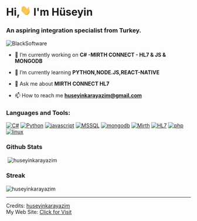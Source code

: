 <h1 align="left">Hi,<img src="https://raw.githubusercontent.com/ABSphreak/ABSphreak/master/gifs/Hi.gif" width="30px" /> I'm Hüseyin</h1>
<h3 align="left">An aspiring integration specialist from Turkey.</h3>

<p align="left"> <img src="https://komarev.com/ghpvc/?username=BlackSoftware&label=Profile%20views&color=0e75b6&style=flat" alt="BlackSoftware" /> </p>

- 🔭 I’m currently working on **C# -MIRTH CONNECT - HL7 & JS & MONGODB**

- 🌱 I’m currently learning **PYTHON,NODE.JS,REACT-NATIVE**

- 💬 Ask me about **MIRTH CONNECT  HL7**

- 📫 How to reach me **huseyinkarayazim@gmail.com**

<h3 align="left">Languages and Tools:</h3>
<a href="https://learn.microsoft.com/en-us/dotnet/csharp/" target="_blank"> 
<img src="https://huseyinkarayazim.com.tr/assets/img/c-sharp-logo.png" alt="C#" width="40" height="40"/></a> 
<a href="https://python.org" target="_blank">
<img src="https://huseyinkarayazim.com.tr/assets/img/python-logo.png" alt="Python"width="40" height="40"/></a>
<a href="https://developer.mozilla.org/en-US/docs/Web/JavaScript" target="_blank">
<img src="https://huseyinkarayazim.com.tr/assets/img/javascript-logo.png" alt="javascript" width="40" height="40"/></a> 
<a href="https://www.microsoft.com/en/sql-server" target="_blank">
<img src="https://huseyinkarayazim.com.tr/assets/img/msSQL-logo.png" alt="MSSQL" width="40" height="40"/></a>
<a href="https://www.mongodb.com/" target="_blank">
<img src="https://huseyinkarayazim.com.tr/assets/img/mongodb-logo.png" alt="mongodb" width="40" height="40"/></a>
<a href="https://www.nextgen.com/" target="_blank">
<img src="https://huseyinkarayazim.com.tr/assets/img/mirth-logo.png" alt="Mirth" width="60" height="40"/></a>
<a href="https://www.hl7.org" target="_blank">
<img src="https://huseyinkarayazim.com.tr/assets/img/hl7-logo.png" alt="HL7" width="40" height="40"/></a> 
</a> <a href="https://www.php.net" target="_blank">
<img src="https://huseyinkarayazim.com.tr/assets/img/php-logo.png" alt="php" width="40" height="40"/></a>
<a href="https://www.linux.org/" target="_blank">
<img src="https://huseyinkarayazim.com.tr/assets/img/linux-logo.png" alt="linux" width="40" height="40"/></a>


  </p>


<h3 align="left">Github Stats </h3>
<p>&nbsp;<img align="center" src="https://github-readme-stats.vercel.app/api?username=huseyinkarayazim&show_icons=true&locale=en" alt="huseyinkarayazim" /></p>

<h3 align="left">Streak</h3>
<p><img align="center" src="https://github-readme-streak-stats.herokuapp.com/?user=huseyinkarayazim&" alt="huseyinkarayazim" /></p>

-----
Credits: [huseyinkarayazim](https://github.com/huseyinkarayazim)<br>
My Web Site: [Click for Visit](https://huseyinkarayazim.com.tr)

